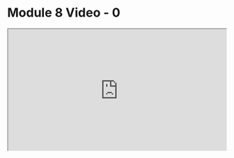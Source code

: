 # Module 8 Video - 0

<link rel="stylesheet" href="https://instructure-uploads.s3.us-east-1.amazonaws.com/account_12150000000000001/attachments/6025727/mobile%20app.css"><div style="position: relative; padding-bottom: 56.25%; padding-top: 0px; height: 0; overflow: auto; " title="embedded content"><iframe id="ensembleEmbeddedContent_-Xpyx7q9mUmTKQ0K_3uVEg" style="position: absolute; top: 0; left: 0; width: 100%; height: 100%;" title="Module 4 - Student Roles Assignment Review" src="https://ensemble.clemson.edu/hapi/v1/contents/c7727af9-bdba-4999-9329-0d0aff7b9512/plugin?embedAsThumbnail=false&amp;displayTitle=false&amp;startTime=0&amp;autoPlay=false&amp;hideControls=true&amp;showCaptions=false&amp;displaySharing=false&amp;displayNotes=false&amp;displayAttachments=false&amp;displayLinks=false&amp;displayEmbedCode=false&amp;displayDownloadIcon=false&amp;displayMetaData=false&amp;displayCredits=false&amp;audioPreviewImage=false&amp;displayCaptionSearch=false&amp;displayViewersReport=false&amp;displayAxdxs=false&amp;displayComments=false" allowfullscreen="allowfullscreen" data-mce-fragment="1"></iframe></div>